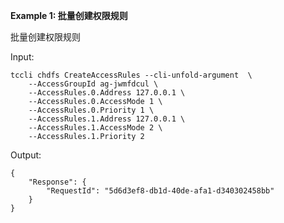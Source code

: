 **Example 1: 批量创建权限规则**

批量创建权限规则

Input: 

```
tccli chdfs CreateAccessRules --cli-unfold-argument  \
    --AccessGroupId ag-jwmfdcul \
    --AccessRules.0.Address 127.0.0.1 \
    --AccessRules.0.AccessMode 1 \
    --AccessRules.0.Priority 1 \
    --AccessRules.1.Address 127.0.0.1 \
    --AccessRules.1.AccessMode 2 \
    --AccessRules.1.Priority 2
```

Output: 
```
{
    "Response": {
        "RequestId": "5d6d3ef8-db1d-40de-afa1-d340302458bb"
    }
}
```

